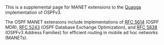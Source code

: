 This is a supplemental page for MANET extensions to the
[Quagga](http://www.quagga.net/) implementation of OSPFv3.

The OSPF MANET extensions include implementations of
[RFC 5614](http://tools.ietf.org/html/rfc5614) (OSPF MDR),
[RFC 5243](http://tools.ietf.org/html/rfc5243) (OSPF Database Exchange
Optimization), and [RFC 5838](http://tools.ietf.org/html/rfc5838)
(OSPFv3 Address Families) for efficient routing in mobile ad hoc
networks (MANETs).